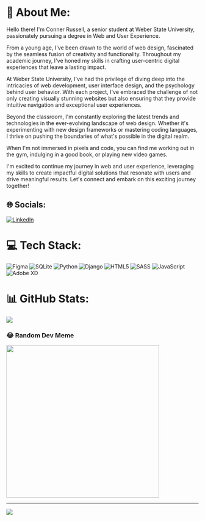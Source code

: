 # 💫 About Me:
Hello there! I'm Conner Russell, a senior student at Weber State University, passionately pursuing a degree in Web and User Experience.

From a young age, I've been drawn to the world of web design, fascinated by the seamless fusion of creativity and functionality. Throughout my academic journey, I've honed my skills in crafting user-centric digital experiences that leave a lasting impact.

At Weber State University, I've had the privilege of diving deep into the intricacies of web development, user interface design, and the psychology behind user behavior. With each project, I've embraced the challenge of not only creating visually stunning websites but also ensuring that they provide intuitive navigation and exceptional user experiences.

Beyond the classroom, I'm constantly exploring the latest trends and technologies in the ever-evolving landscape of web design. Whether it's experimenting with new design frameworks or mastering coding languages, I thrive on pushing the boundaries of what's possible in the digital realm.

When I'm not immersed in pixels and code, you can find me working out in the gym, indulging in a good book, or playing new video games.

I'm excited to continue my journey in web and user experience, leveraging my skills to create impactful digital solutions that resonate with users and drive meaningful results. Let's connect and embark on this exciting journey together!



## 🌐 Socials:
[![LinkedIn](https://img.shields.io/badge/LinkedIn-%230077B5.svg?logo=linkedin&logoColor=white)](https://linkedin.com/in/conner-russell-11735b303) 

# 💻 Tech Stack:
![Figma](https://img.shields.io/badge/figma-%23F24E1E.svg?style=for-the-badge&logo=figma&logoColor=white) ![SQLite](https://img.shields.io/badge/sqlite-%2307405e.svg?style=for-the-badge&logo=sqlite&logoColor=white) ![Python](https://img.shields.io/badge/python-3670A0?style=for-the-badge&logo=python&logoColor=ffdd54) ![Django](https://img.shields.io/badge/django-%23092E20.svg?style=for-the-badge&logo=django&logoColor=white) ![HTML5](https://img.shields.io/badge/html5-%23E34F26.svg?style=for-the-badge&logo=html5&logoColor=white) ![SASS](https://img.shields.io/badge/SASS-hotpink.svg?style=for-the-badge&logo=SASS&logoColor=white) ![JavaScript](https://img.shields.io/badge/javascript-%23323330.svg?style=for-the-badge&logo=javascript&logoColor=%23F7DF1E) ![Adobe XD](https://img.shields.io/badge/Adobe%20XD-470137?style=for-the-badge&logo=Adobe%20XD&logoColor=#FF61F6)
# 📊 GitHub Stats:
![](https://github-readme-stats.vercel.app/api/top-langs/?username=ConnerRussell6&theme=dark&hide_border=true&include_all_commits=true&count_private=true&layout=compact)
### 😂 Random Dev Meme
<img src='https://randommeme-five.vercel.app/' style="height: 400px;"/>

---
[![](https://visitcount.itsvg.in/api?id=ConnerRussell6&icon=0&color=0)](https://visitcount.itsvg.in)

<!-- Proudly created with GPRM ( https://gprm.itsvg.in ) -->
